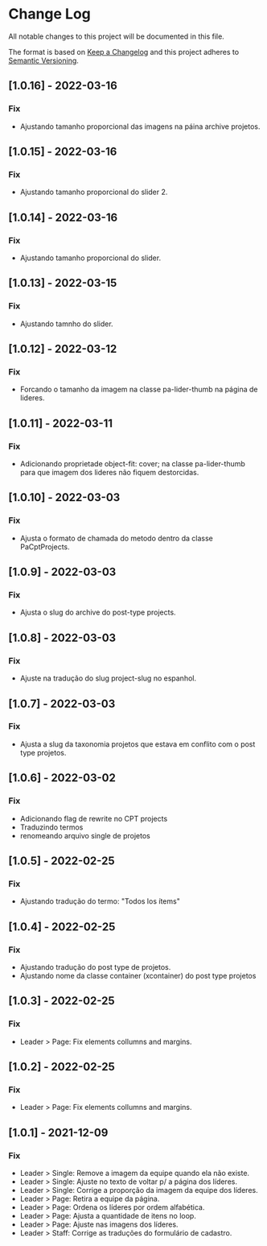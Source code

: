 # Change Log

All notable changes to this project will be documented in this file.

The format is based on [Keep a Changelog](http://keepachangelog.com/)
and this project adheres to [Semantic Versioning](http://semver.org/).

## [1.0.16] - 2022-03-16

### Fix

- Ajustando tamanho proporcional das imagens na páina archive projetos.


## [1.0.15] - 2022-03-16

### Fix

- Ajustando tamanho proporcional do slider 2.

## [1.0.14] - 2022-03-16

### Fix

- Ajustando tamanho proporcional do slider.

## [1.0.13] - 2022-03-15

### Fix

- Ajustando tamnho do slider.

## [1.0.12] - 2022-03-12

### Fix

- Forcando o tamanho da imagem na classe pa-lider-thumb na página de lideres.

## [1.0.11] - 2022-03-11

### Fix

- Adicionando proprietade object-fit: cover; na classe pa-lider-thumb para que imagem dos lideres não fiquem destorcidas.

## [1.0.10] - 2022-03-03

### Fix

- Ajusta o formato de chamada do metodo dentro da classe PaCptProjects.

## [1.0.9] - 2022-03-03

### Fix

- Ajusta o slug do archive do post-type projects.

## [1.0.8] - 2022-03-03

### Fix

- Ajuste na tradução do slug project-slug no espanhol.

## [1.0.7] - 2022-03-03

### Fix

- Ajusta a slug da taxonomia projetos que estava em conflito com o post type projetos.

## [1.0.6] - 2022-03-02

### Fix

- Adicionando flag de rewrite no CPT projects
- Traduzindo termos
- renomeando arquivo single de projetos

## [1.0.5] - 2022-02-25

### Fix

- Ajustando tradução do termo: "Todos los ítems"

## [1.0.4] - 2022-02-25

### Fix

- Ajustando tradução do post type de projetos.
- Ajustando nome da classe container (xcontainer) do post type projetos

## [1.0.3] - 2022-02-25

### Fix

- Leader > Page: Fix elements collumns and margins.

## [1.0.2] - 2022-02-25

### Fix

- Leader > Page: Fix elements collumns and margins.

## [1.0.1] - 2021-12-09

### Fix

- Leader > Single: Remove a imagem da equipe quando ela não existe.
- Leader > Single: Ajuste no texto de voltar p/ a página dos líderes.
- Leader > Single: Corrige a proporção da imagem da equipe dos líderes.
- Leader > Page: Retira a equipe da página.
- Leader > Page: Ordena os líderes por ordem alfabética.
- Leader > Page: Ajusta a quantidade de itens no loop.
- Leader > Page: Ajuste nas imagens dos líderes.
- Leader > Staff: Corrige as traduções do formulário de cadastro.
